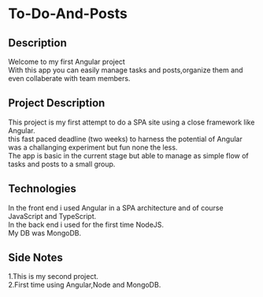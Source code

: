 # To-Do-And-Posts
## Description  
Welcome to my first Angular project  
With this app you can easily manage tasks and posts,organize them and even collaberate with team members.

## Project Description
This project is my first attempt to do a SPA site using a close framework like Angular.  
this fast paced deadline (two weeks) to harness the potential of Angular was a 
challanging experiment but fun none the less.  
The app is basic in the current stage but able to manage as simple flow of tasks and posts to a small group.  

## Technologies
In the front end i used Angular in a SPA architecture and of course JavaScript and TypeScript.  
In the back end i used for the first time NodeJS.  
My DB was MongoDB.

## Side Notes
1.This is my second project.  
2.First time using Angular,Node and MongoDB.

